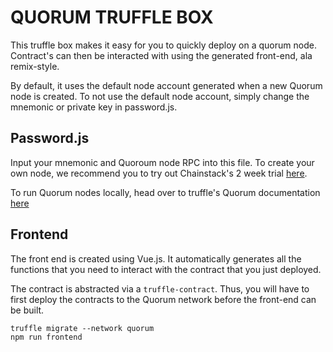 # QUORUM TRUFFLE BOX

This truffle box makes it easy for you to quickly deploy on a quorum node. Contract's can then be interacted with using the generated front-end, ala remix-style.

By default, it uses the default node account generated when a new Quorum node is created. To not use the default node account, simply change the mnemonic or private key in password.js.



## Password.js

Input your mnemonic and Quoroum node RPC into this file. To create your own node, we recommend you to try out Chainstack's 2 week trial [here](https://console.chainstack.com).

To run Quorum nodes locally, head over to truffle's Quorum documentation [here](https://www.trufflesuite.com/docs/truffle/getting-started/working-with-quorum)

## Frontend

The front end is created using Vue.js. It automatically generates all the functions that you need to interact with the contract that you just deployed.

The contract is abstracted via a `truffle-contract`. Thus, you will have to first deploy the contracts to the Quorum network before the front-end can be built.

```
truffle migrate --network quorum
npm run frontend
```

